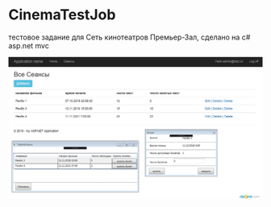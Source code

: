 # CinemaTestJob 
тестовое задание  для Сеть кинотеатров Премьер-Зал, сделано на  c# asp.net mvc  

![](https://github.com/neomichi/TestWork/blob/master/CinemaTest/screen.png "скриншот")
